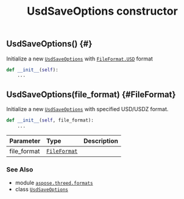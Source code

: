 ﻿---
title: UsdSaveOptions constructor
second_title: Aspose.3D for Python via .NET API References
description: 
type: docs
weight: 10
url: /python-net/aspose.threed.formats/usdsaveoptions/__init__/
is_root: false
---

## UsdSaveOptions() {#}

Initialize a new [`UsdSaveOptions`](/3d/python-net/aspose.threed.formats/usdsaveoptions) with [`FileFormat.USD`](/3d/python-net/aspose.threed/fileformat) format



```python
def __init__(self):
    ...
```




## UsdSaveOptions(file_format) {#FileFormat}

Initialize a new [`UsdSaveOptions`](/3d/python-net/aspose.threed.formats/usdsaveoptions) with specified USD/USDZ format.



```python
def __init__(self, file_format):
    ...
```


| Parameter | Type | Description |
| :- | :- | :- |
| file_format | [`FileFormat`](/3d/python-net/aspose.threed/fileformat) |  |



### See Also
* module [`aspose.threed.formats`](../../)
* class [`UsdSaveOptions`](/3d/python-net/aspose.threed.formats/usdsaveoptions)

